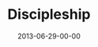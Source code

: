 ---
layout: message
category: message
series: "How to Build People"
title: "Discipleship"
date: 2013-06-29-00-00
message_id: 793
sc-permalink-url: "http://soundcloud.com/crdschurch/discipleship"
audio: "http://s3.amazonaws.com/crossroads-media/messages/audio/htbp_03.mp3"
audio-duration: "43:50"
program: "http://s3.amazonaws.com/crossroads-media/documents/06_29-30_13Program_LO.pdf"
description: "Jo Saxton unpacks a word Jesus used a lot&#58; ''disciple.''"
video: "http://s3.amazonaws.com/crossroads-media/messages/video/htbp_03.mp4"
video-duration: "43:49"
yt-embed-url: "//www.youtube.com/embed/5PHQymqx30c"
video-image: "http://s3.amazonaws.com/crossroads-media/images/htbp_03_still.jpg"
tag: 
 - discipleship
 - jo-saxton
 - program
explicit: false
---
